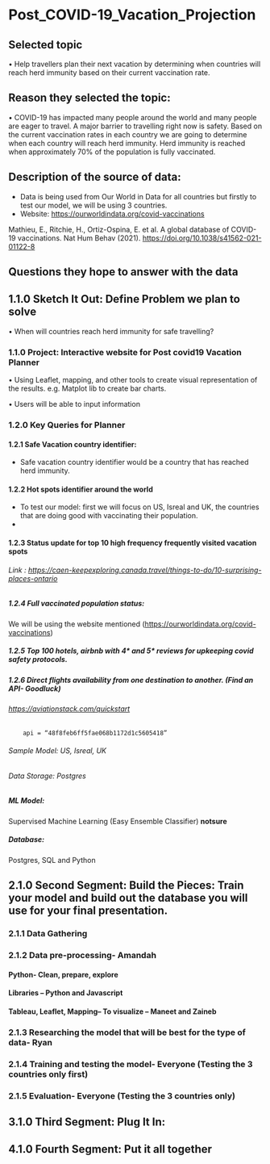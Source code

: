 # Post_COVID-19_Vacation_Projection 

## Selected topic

•	Help travellers plan their next vacation by determining when countries will reach herd immunity based on their current vaccination rate. 

## Reason they selected the topic: 

•	COVID-19 has impacted many people around the world and many people are eager to travel. A major barrier to travelling right now is safety. Based on the current vaccination rates in each country we are going to determine when each country will reach herd immunity. Herd immunity is reached when approximately 70% of the population is fully vaccinated. 

## Description of the source of data: 

- Data is being used from Our World in Data for all countries but firstly to test our model, we will be using 3 countries. 
- Website: https://ourworldindata.org/covid-vaccinations

Mathieu, E., Ritchie, H., Ortiz-Ospina, E. et al. A global database of COVID-19 vaccinations. Nat Hum Behav (2021). https://doi.org/10.1038/s41562-021-01122-8

## Questions they hope to answer with the data

## 1.1.0 Sketch It Out: Define Problem we plan to solve 
•	When will countries reach herd immunity for safe travelling? 

### 1.1.0 Project: Interactive website for Post covid19 Vacation Planner

•	Using Leaflet, mapping, and other tools to create visual representation of the results. e.g. Matplot lib to create bar charts. 

•	Users will be able to input information

### 1.2.0 Key Queries for Planner 
#### 1.2.1 Safe Vacation country identifier: 

-	Safe vacation country identifier would be a country that has reached herd immunity. 

#### 1.2.2 Hot spots identifier around the world

-	To test our model: first we will focus on US, Isreal and UK, the countries that are doing good with vaccinating their population. 
-	
#### 1.2.3 Status update for top 10 high frequency frequently visited vacation spots

###### Link : https://caen-keepexploring.canada.travel/things-to-do/10-surprising-places-ontario

##### 1.2.4 Full vaccinated population status: 

We will be using the website mentioned (https://ourworldindata.org/covid-vaccinations) 

##### 1.2.5 Top 100 hotels, airbnb with 4* and 5* reviews for upkeeping covid safety protocols.

##### 1.2.6 Direct flights availability from one destination to another. (Find an API- Goodluck)
###### https://aviationstack.com/quickstart
        api = “48f8feb6ff5fae068b1172d1c5605418”

###### Sample Model: US, Isreal, UK 

###### Data Storage: Postgres

##### ML Model: 
Supervised Machine Learning (Easy Ensemble Classifier) **notsure** 

##### Database: 
Postgres, SQL and Python 

## 2.1.0 Second Segment: Build the Pieces: Train your model and build out the database you will use for your final presentation.

### 2.1.1 Data Gathering 
### 2.1.2 Data pre-processing- Amandah
#### Python- Clean, prepare, explore
#### Libraries – Python and Javascript 
#### Tableau, Leaflet, Mapping– To visualize – Maneet and Zaineb 
### 2.1.3 Researching the model that will be best for the type of data- Ryan
### 2.1.4 Training and testing the model- Everyone (Testing the 3 countries only first)
### 2.1.5 Evaluation- Everyone (Testing the 3 countries only) 

## 3.1.0 Third Segment: Plug It In: 
## 4.1.0 Fourth Segment: Put it all together

